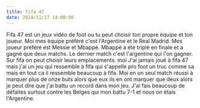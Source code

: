 ```yaml
---
title: fifa 47
date: 2024/11/17 14:00:00
---
```


Fifa 47 est un jeux vidéo de foot ou tu peut choisir ton propre équipe et ton joueur. Moi mes équipe préféré c'est l'Argentine et le Real Madrid. Mes joueur préféré est Messie et Mbappé. Mbappé a été triplé en finale et a gagné que deux matchs. Le dernier match c'est l'argentine qui l'on gagner. Sur fifa on peut choisir leurs emplacements. moi J'ai jamais joué à fifa 47 mais j'ai un jeu qui ressemble à fifa qui s'appelle pro foot un truc comme sa mais en tout ca il ressemble beaucoup à fifa. Moi en un seul match réussi à marquer plus de onze buts alors que eux ils en ont marquer que deux alors je peut dire que j'ai battu un record dans mon jeu. J'ai fais beaucoup de défaites surtout contre les Belges qui  mon battu 7-1 et nous on étais l'Argentine.











 